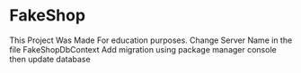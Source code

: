 # FakeShop
This Project Was Made For education purposes. 
Change Server Name in the file FakeShopDbContext 
Add migration using package manager console then update database
